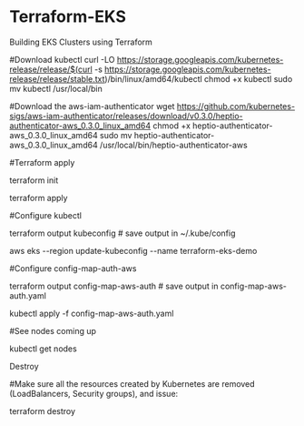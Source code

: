 # Terraform-EKS
Building EKS Clusters using Terraform

#Download kubectl
curl -LO https://storage.googleapis.com/kubernetes-release/release/$(curl -s https://storage.googleapis.com/kubernetes-release/release/stable.txt)/bin/linux/amd64/kubectl
chmod +x kubectl
sudo mv kubectl /usr/local/bin

#Download the aws-iam-authenticator
wget https://github.com/kubernetes-sigs/aws-iam-authenticator/releases/download/v0.3.0/heptio-authenticator-aws_0.3.0_linux_amd64
chmod +x heptio-authenticator-aws_0.3.0_linux_amd64
sudo mv heptio-authenticator-aws_0.3.0_linux_amd64 /usr/local/bin/heptio-authenticator-aws

#Terraform apply

terraform init

terraform apply

#Configure kubectl

terraform output kubeconfig # save output in ~/.kube/config

aws eks --region <region> update-kubeconfig --name terraform-eks-demo
  
#Configure config-map-auth-aws

terraform output config-map-aws-auth # save output in config-map-aws-auth.yaml

kubectl apply -f config-map-aws-auth.yaml
  
#See nodes coming up

kubectl get nodes

Destroy

#Make sure all the resources created by Kubernetes are removed (LoadBalancers, Security groups), and issue:

terraform destroy
